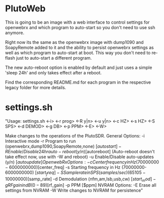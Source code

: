 # PlutoWeb

This is going to be an image with a web interface to control settings for openwebrx and which program to auto-start so you don't need to use ssh anymore.

Right now its the same as the openwebrx image with dump1090 and SoapyRemote added to it and the ability to persist openwebrx settings as well as which program to auto-start at boot.  This way you don't need to re-flash just to auto-start a different program.

The new auto-reboot option is enabled by default and just uses a simple 'sleep 24h' and only takes effect after a reboot.

Find the corresponding README.md for each program in the respective legacy folder for more details.

# settings.sh

"Usage: settings.sh <-i> <-r prog> <-R y|n> <-u y|n> <-c HZ> <-s HZ> <-S SPS>
                   <-d DEMOD> <-g DB> <-p PPM> <-E> <-W>

Make changes to the operations of the PlutoSDR.
General Options:
        -i      Interactive mode
        -r      Program to run (openwebrx,dump1090,SoapyRemote,none) [$autostart]
        -R      Enable/Disable 24hr auto-reboot (y/n) [$autoreboot]
                (Auto-reboot doesn't take effect now, use with -W and reboot)
        -u      Enable/Disable auto-updates (y/n) [$autoupdate]
OpenwebRx Options:
        -c      Center frequency in Hz (70000000-6000000000) [$center_freq]
        -s      Starting frequency in Hz (70000000-6000000000) [$start_freq]
        -S      Sample rate in SPS (samples/sec) (65105-10000000) [$samp_rate]
        -d      Demodulation (nfm,am,lsb,usb,cw) [$start_mod]
        -g      RF gain in dB (0-89) [$rf_gain]
        -p      PPM [$ppm]
NVRAM Options:
        -E      Erase all settings from NVRAM
        -W      Write changes to NVRAM for persistence"
